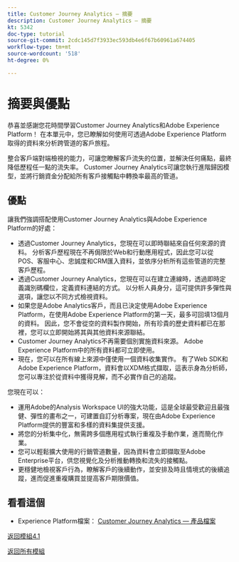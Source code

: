 ```yaml
---
title: Customer Journey Analytics — 摘要
description: Customer Journey Analytics — 摘要
kt: 5342
doc-type: tutorial
source-git-commit: 2cdc145d7f3933ec593db4e6f67b60961a674405
workflow-type: tm+mt
source-wordcount: '518'
ht-degree: 0%

---
```


# 摘要與優點

恭喜並感謝您花時間學習Customer Journey Analytics和Adobe Experience Platform！
在本單元中，您已瞭解如何使用可透過Adobe Experience Platform取得的資料來分析跨管道的客戶旅程。

整合客戶端對端檢視的能力，可讓您瞭解客戶流失的位置，並解決任何痛點，最終降低歷程任一點的流失率。
Customer Journey Analytics可讓您執行進階歸因模型，並將行銷資金分配給所有客戶接觸點中轉換率最高的管道。

## 優點

讓我們強調搭配使用Customer Journey Analytics與Adobe Experience Platform的好處：

- 透過Customer Journey Analytics，您現在可以即時聯結來自任何來源的資料。 分析客戶歷程現在不再侷限於Web和行動應用程式，因此您可以從POS、客服中心、忠誠度和CRM匯入資料，並依序分析所有這些管道的完整客戶歷程。
- 透過Customer Journey Analytics，您現在可以在建立連線時，透過即時定義識別碼欄位，定義資料連結的方式。 以分析人員身分，這可提供許多彈性與選項，讓您以不同方式檢視資料。
- 如果您是Adobe Analytics客戶，而且已決定使用Adobe Experience Platform，在使用Adobe Experience Platform的第一天，最多可回填13個月的資料。 因此，您不會從空的資料製作開始，所有珍貴的歷史資料都已在那裡，您可以立即開始將其與其他資料來源聯結。
- Customer Journey Analytics不再需要個別實施資料來源。 Adobe Experience Platform中的所有資料都可立即使用。
- 現在，您可以在所有線上來源中僅使用一個資料收集實作。 有了Web SDK和Adobe Experience Platform，資料會以XDM格式擷取，這表示身為分析師，您可以專注於從資料中獲得見解，而不必實作自己的追蹤。

您現在可以：

- 運用Adobe的Analysis Workspace UI的強大功能，這是全球最受歡迎且最強健、彈性的畫布之一，可建置自訂分析專案，現在由Adobe Experience Platform提供的豐富和多樣的資料集提供支援。
- 將您的分析集中化，無需跨多個應用程式執行重複及手動作業，進而簡化作業。
- 您可以輕鬆擴大使用的行銷管道數量，因為資料會立即擷取至Adobe Enterprise平台，供您視覺化及分析推動轉換和流失的接觸點。
- 更穩健地檢視客戶行為，瞭解客戶的後續動作，並安排及時且情境式的後續追蹤，進而促進重複購買並提高客戶期限價值。

## 看看這個

- Experience Platform檔案： [Customer Journey Analytics — 產品檔案](https://experienceleague.adobe.com/docs/analytics-platform/using/cja-landing.html?lang=zh-Hant)

[返回模組4.1](./customer-journey-analytics-build-a-dashboard.md)

[返回所有模組](../../../overview.md)
